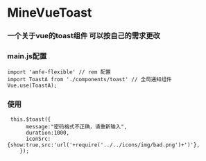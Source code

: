 # MineVueToast

### 一个关于vue的toast组件 可以按自己的需求更改

### main.js配置    
    import 'amfe-flexible' // rem 配置
	import ToastA from './components/toast' // 全局通知组件
	Vue.use(ToastA);   
###  使用    
	 this.$toast({
          message:"密码格式不正确，请重新输入",
          duration:1000,
          iconSrc:{show:true,src:'url('+require('../../icons/img/bad.png')+')'},
        });


